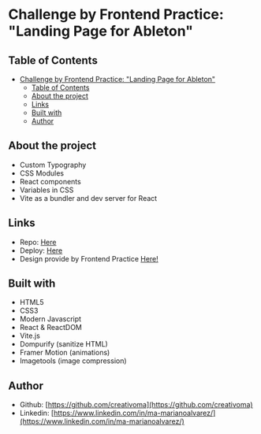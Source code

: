 # Challenge by Frontend Practice: "Landing Page for Ableton"

## Table of Contents

- [Challenge by Frontend Practice: "Landing Page for Ableton"](#challenge-by-frontend-practice-landing-page-for-ableton)
  - [Table of Contents](#table-of-contents)
  - [About the project](#about-the-project)
  - [Links](#links)
  - [Built with](#built-with)
  - [Author](#author)

## About the project

- Custom Typography
- CSS Modules
- React components
- Variables in CSS
- Vite as a bundler and dev server for React

## Links

- Repo: [Here](#)
- Deploy: [Here](#)
- Design provide by Frontend Practice [Here!](https://www.frontendpractice.com/projects/ableton)

## Built with

- HTML5
- CSS3 
- Modern Javascript
- React & ReactDOM
- Vite.js
- Dompurify (sanitize HTML) 
- Framer Motion (animations)
- Imagetools (image compression)

## Author

- Github: [https://github.com/creativoma](https://github.com/creativoma)
- Linkedin: [https://www.linkedin.com/in/ma-marianoalvarez/](https://www.linkedin.com/in/ma-marianoalvarez/)
